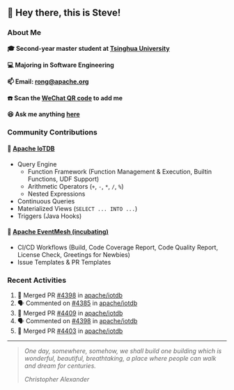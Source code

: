 ## 👋 Hey there, this is Steve!

### About Me

**🎓 Second-year master student at [Tsinghua University](https://www.tsinghua.edu.cn/)**

**💻 Majoring in Software Engineering**

**📫 Email: rong@apache.org**

**☎️ Scan the [WeChat QR code](https://github.com/SteveYurongSu/SteveYurongSu/issues/1) to add me**

**😆 Ask me anything <a href="https://github.com/SteveYurongSu/SteveYurongSu/issues">here</a>**

### Community Contributions

#### 🚀 [Apache IoTDB](https://github.com/apache/iotdb/pulls?q=is%3Apr+author%3ASteveYurongSu)

- Query Engine
  - Function Framework (Function Management & Execution, Builtin Functions, UDF Support)
  - Arithmetic Operators (`+`, `-`, `*`, `/`, `%`)
  - Nested Expressions
- Continuous Queries
- Materialized Views (`SELECT ... INTO ...`)
- Triggers (Java Hooks)

#### 🚀 [Apache EventMesh (incubating)](https://github.com/apache/incubator-eventmesh/pulls?q=is%3Apr+author%3ASteveYurongSu)

- CI/CD Workflows (Build, Code Coverage Report, Code Quality Report, License Check, Greetings for Newbies)
- Issue Templates & PR Templates 

### Recent Activities
<!--START_SECTION:activity-->

1. 🎉 Merged PR [#4398](https://github.com/apache/iotdb/pull/4398) in [apache/iotdb](https://github.com/apache/iotdb)
2. 🗣 Commented on [#4385](https://github.com/apache/iotdb/issues/4385) in [apache/iotdb](https://github.com/apache/iotdb)
3. 🎉 Merged PR [#4409](https://github.com/apache/iotdb/pull/4409) in [apache/iotdb](https://github.com/apache/iotdb)
4. 🗣 Commented on [#4398](https://github.com/apache/iotdb/issues/4398) in [apache/iotdb](https://github.com/apache/iotdb)
5. 🎉 Merged PR [#4403](https://github.com/apache/iotdb/pull/4403) in [apache/iotdb](https://github.com/apache/iotdb)
<!--END_SECTION:activity-->

---

> *One day, somewhere, somehow, we shall build one building which is wonderful, beautiful, breathtaking, a place where people can walk and dream for centuries.*
>
> *Christopher Alexander*
